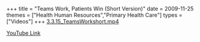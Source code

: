 +++
title = "Teams Work, Patients Win (Short Version)"
date = 2009-11-25
themes = ["Health Human Resources","Primary Health Care"]
types = ["Videos"]
+++
[3.3.15\_TeamsWorkshort.mp4](/files/3.3.15_TeamsWorkshort.mp4)

[YouTube Link](https://www.youtube.com/watch?v=-7UXCOBWTWE)
